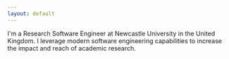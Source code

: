 ```yaml
---
layout: default
---
```

I'm a Research Software Engineer at Newcastle University in the United Kingdom. I leverage modern software engineering capabilities to increase the impact and reach of academic research.

